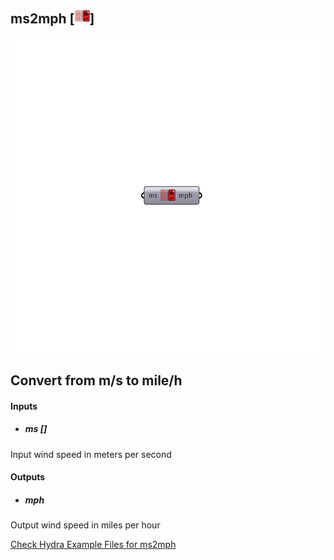 ## ms2mph [![](../../images/icons/ms2mph.png)]

![](../../images/components/ms2mph.png)

Convert from m/s to mile/h 
 -
 

#### Inputs
* ##### ms []
Input wind speed in meters per second

#### Outputs
* ##### mph
Output wind speed in miles per hour


[Check Hydra Example Files for ms2mph](https://hydrashare.github.io/hydra/index.html?keywords=Ladybug_ms2mph)